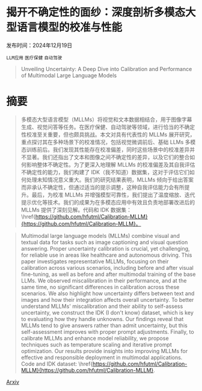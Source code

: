 # 揭开不确定性的面纱：深度剖析多模态大型语言模型的校准与性能

发布时间：2024年12月19日

`LLM应用` `医疗保健` `自动驾驶`

> Unveiling Uncertainty: A Deep Dive into Calibration and Performance of Multimodal Large Language Models

# 摘要

> 多模态大型语言模型（MLLMs）将视觉和文本数据相结合，用于图像字幕生成、视觉问答等任务。在医疗保健、自动驾驶等领域，进行恰当的不确定性校准至关重要，但也颇具挑战。本文对具有代表性的 MLLMs 展开研究，重点探讨其在多种场景下的校准情况，包括视觉微调前后、基础 LLMs 多模态训练前后。我们发现其性能存在校准偏差，同时这些场景中的校准差异并不显著。我们还指出了文本和图像之间不确定性的差异，以及它们的整合如何影响整体不确定性。为了更深入地理解 MLLMs 的校准偏差及其自我评估不确定性的能力，我们构建了 IDK（我不知道）数据集，这对于评估它们如何处理未知情况意义重大。我们的研究结果表明，MLLMs 倾向于给出答案而非承认不确定性，但通过适当的提示调整，这种自我评估能力会有所提升。最后，为校准 MLLMs 并增强模型可靠性，我们提出了温度缩放、迭代提示优化等技术。我们的成果为在多模态应用中有效且负责地部署改进后的 MLLMs 提供了深刻见解。代码和 IDK 数据集：\href{https://github.com/hfutml/Calibration-MLLM}{https://github.com/hfutml/Calibration-MLLM}。

> Multimodal large language models (MLLMs) combine visual and textual data for tasks such as image captioning and visual question answering. Proper uncertainty calibration is crucial, yet challenging, for reliable use in areas like healthcare and autonomous driving. This paper investigates representative MLLMs, focusing on their calibration across various scenarios, including before and after visual fine-tuning, as well as before and after multimodal training of the base LLMs. We observed miscalibration in their performance, and at the same time, no significant differences in calibration across these scenarios. We also highlight how uncertainty differs between text and images and how their integration affects overall uncertainty. To better understand MLLMs' miscalibration and their ability to self-assess uncertainty, we construct the IDK (I don't know) dataset, which is key to evaluating how they handle unknowns. Our findings reveal that MLLMs tend to give answers rather than admit uncertainty, but this self-assessment improves with proper prompt adjustments. Finally, to calibrate MLLMs and enhance model reliability, we propose techniques such as temperature scaling and iterative prompt optimization. Our results provide insights into improving MLLMs for effective and responsible deployment in multimodal applications. Code and IDK dataset: \href{https://github.com/hfutml/Calibration-MLLM}{https://github.com/hfutml/Calibration-MLLM}.

[Arxiv](https://arxiv.org/abs/2412.14660)